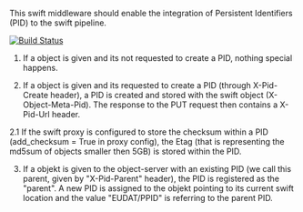 This swift middleware should enable the integration of Persistent Identifiers 
(PID) to the swift pipeline.

[![Build Status](https://travis-ci.org/BeneDicere/swift-persistent-identifier.svg?branch=master)](https://travis-ci.org/BeneDicere/swift-persistent-identifier)

1. If a object is given and its not requested to create a PID, nothing special 
happens.

2. If a object is given and its requested to create a PID (through X-Pid-Create
header), a PID is created and stored with the swift object (X-Object-Meta-Pid).
The response to the PUT request then contains a X-Pid-Url header.

2.1 If the swift proxy is configured to store the checksum within a PID 
(add_checksum = True in proxy config), the Etag (that is representing the 
md5sum of objects smaller then 5GB) is stored within the PID.

3. If a objekt is given to the object-server with an existing PID (we call this
parent, given by "X-Pid-Parent" header), the PID is registered as the "parent".
A new PID is assigned to the objekt pointing to its current swift location and
the value "EUDAT/PPID" is referring to the parent PID.
